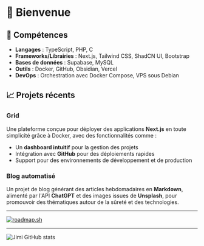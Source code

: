 # 👋 Bienvenue

## 🔧 Compétences

- **Langages** : TypeScript, PHP, C
- **Frameworks/Librairies** : Next.js, Tailwind CSS, ShadCN UI, Bootstrap
- **Bases de données** : Supabase, MySQL
- **Outils** : Docker, GitHub, Obsidian, Vercel
- **DevOps** : Orchestration avec Docker Compose, VPS sous Debian

## 📈 Projets récents

### Grid
Une plateforme conçue pour déployer des applications **Next.js** en toute simplicité grâce à Docker, avec des fonctionnalités comme :
- Un **dashboard intuitif** pour la gestion des projets
- Intégration avec **GitHub** pour des déploiements rapides
- Support pour des environnements de développement et de production

### Blog automatisé
Un projet de blog générant des articles hebdomadaires en **Markdown**, alimenté par l'API **ChatGPT** et des images issues de **Unsplash**, pour promouvoir des thématiques autour de la sûreté et des technologies.

---
[![roadmap.sh](https://roadmap.sh/card/wide/6511bf953dc8db4c64bafaf4?variant=dark)](https://roadmap.sh)

---

![Jimi GitHub stats](https://github-readme-stats.vercel.app/api?username=jimichelle&show_icons=true&theme=dark)
